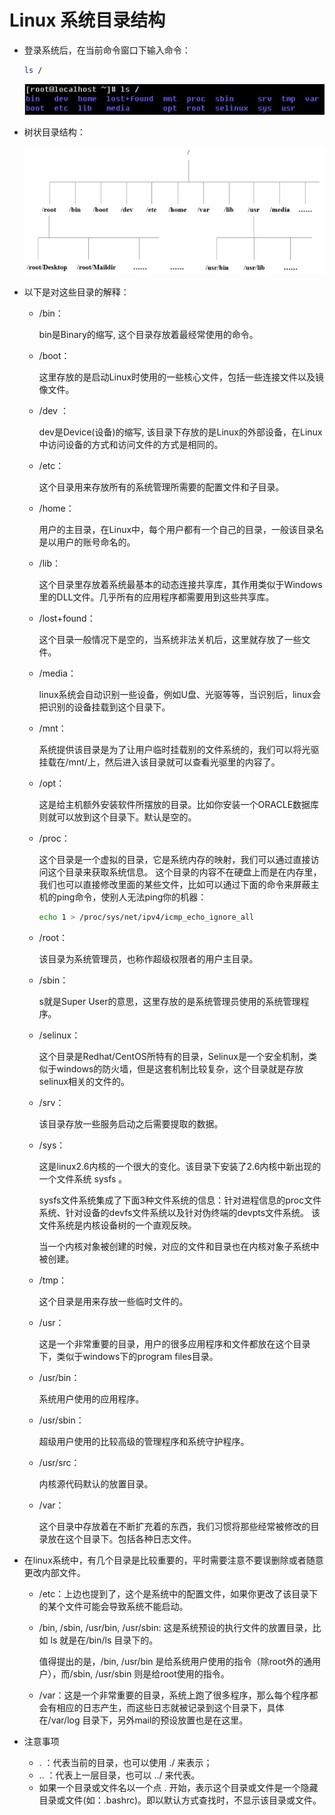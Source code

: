 # Linux 系统目录结构

* 登录系统后，在当前命令窗口下输入命令：
    ```bash
    ls / 
    ```
    ![](image/03-00.png)

* 树状目录结构：

    ![](image/03-01.jpg)

* 以下是对这些目录的解释：

    * /bin：

        bin是Binary的缩写, 这个目录存放着最经常使用的命令。

    * /boot：

        这里存放的是启动Linux时使用的一些核心文件，包括一些连接文件以及镜像文件。

    * /dev ：

        dev是Device(设备)的缩写, 该目录下存放的是Linux的外部设备，在Linux中访问设备的方式和访问文件的方式是相同的。

    * /etc：

        这个目录用来存放所有的系统管理所需要的配置文件和子目录。

    * /home：

        用户的主目录，在Linux中，每个用户都有一个自己的目录，一般该目录名是以用户的账号命名的。

    * /lib：

        这个目录里存放着系统最基本的动态连接共享库，其作用类似于Windows里的DLL文件。几乎所有的应用程序都需要用到这些共享库。

    * /lost+found：

        这个目录一般情况下是空的，当系统非法关机后，这里就存放了一些文件。

    * /media：

        linux系统会自动识别一些设备，例如U盘、光驱等等，当识别后，linux会把识别的设备挂载到这个目录下。

    * /mnt：

        系统提供该目录是为了让用户临时挂载别的文件系统的，我们可以将光驱挂载在/mnt/上，然后进入该目录就可以查看光驱里的内容了。

    * /opt：

        这是给主机额外安装软件所摆放的目录。比如你安装一个ORACLE数据库则就可以放到这个目录下。默认是空的。

    * /proc：

        这个目录是一个虚拟的目录，它是系统内存的映射，我们可以通过直接访问这个目录来获取系统信息。
        这个目录的内容不在硬盘上而是在内存里，我们也可以直接修改里面的某些文件，比如可以通过下面的命令来屏蔽主机的ping命令，使别人无法ping你的机器：
        ```bash
        echo 1 > /proc/sys/net/ipv4/icmp_echo_ignore_all
        ```

    * /root：

        该目录为系统管理员，也称作超级权限者的用户主目录。

    * /sbin：

        s就是Super User的意思，这里存放的是系统管理员使用的系统管理程序。

    * /selinux：

        这个目录是Redhat/CentOS所特有的目录，Selinux是一个安全机制，类似于windows的防火墙，但是这套机制比较复杂，这个目录就是存放selinux相关的文件的。

    * /srv：

        该目录存放一些服务启动之后需要提取的数据。

    * /sys：

        这是linux2.6内核的一个很大的变化。该目录下安装了2.6内核中新出现的一个文件系统 sysfs 。

        sysfs文件系统集成了下面3种文件系统的信息：针对进程信息的proc文件系统、针对设备的devfs文件系统以及针对伪终端的devpts文件系统。
        该文件系统是内核设备树的一个直观反映。

        当一个内核对象被创建的时候，对应的文件和目录也在内核对象子系统中被创建。

    * /tmp：

        这个目录是用来存放一些临时文件的。

    * /usr：

        这是一个非常重要的目录，用户的很多应用程序和文件都放在这个目录下，类似于windows下的program files目录。

    * /usr/bin：

        系统用户使用的应用程序。

    * /usr/sbin：

        超级用户使用的比较高级的管理程序和系统守护程序。

    * /usr/src：

        内核源代码默认的放置目录。

    * /var：

        这个目录中存放着在不断扩充着的东西，我们习惯将那些经常被修改的目录放在这个目录下。包括各种日志文件。

* 在linux系统中，有几个目录是比较重要的，平时需要注意不要误删除或者随意更改内部文件。

    * /etc：上边也提到了，这个是系统中的配置文件，如果你更改了该目录下的某个文件可能会导致系统不能启动。
    

    * /bin, /sbin, /usr/bin, /usr/sbin: 这是系统预设的执行文件的放置目录，比如 ls 就是在/bin/ls 目录下的。

        值得提出的是，/bin, /usr/bin 是给系统用户使用的指令（除root外的通用户），而/sbin, /usr/sbin 则是给root使用的指令。

    * /var：这是一个非常重要的目录，系统上跑了很多程序，那么每个程序都会有相应的日志产生，而这些日志就被记录到这个目录下，具体在/var/log 目录下，另外mail的预设放置也是在这里。
        

* 注意事项
    * . ：代表当前的目录，也可以使用 ./ 来表示；
    * .. ：代表上一层目录，也可以 ../ 来代表。
    * 如果一个目录或文件名以一个点 . 开始，表示这个目录或文件是一个隐藏目录或文件(如：.bashrc)。即以默认方式查找时，不显示该目录或文件。
